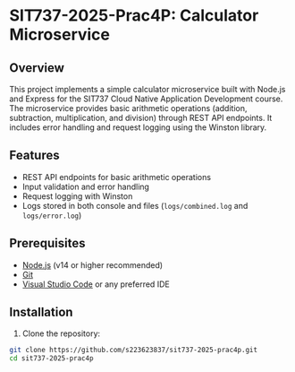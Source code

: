 # SIT737-2025-Prac4P: Calculator Microservice

## Overview
This project implements a simple calculator microservice built with Node.js and Express for the SIT737 Cloud Native Application Development course. The microservice provides basic arithmetic operations (addition, subtraction, multiplication, and division) through REST API endpoints. It includes error handling and request logging using the Winston library.

## Features
- REST API endpoints for basic arithmetic operations
- Input validation and error handling
- Request logging with Winston
- Logs stored in both console and files (`logs/combined.log` and `logs/error.log`)

## Prerequisites
- [Node.js](https://nodejs.org/en/download/) (v14 or higher recommended)
- [Git](https://github.com)
- [Visual Studio Code](https://code.visualstudio.com/) or any preferred IDE

## Installation
1. Clone the repository:
```bash
git clone https://github.com/s223623837/sit737-2025-prac4p.git
cd sit737-2025-prac4p